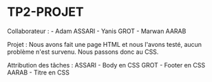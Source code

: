 # TP2-PROJET
Collaborateur : - Adam ASSARI
                - Yanis GROT 
                - Marwan AARAB

Projet :
Nous avons fait une page HTML et nous l'avons testé, aucun problème n'est survenu. Nous passons donc au CSS.

Attribution des tâches :
ASSARI - Body en CSS
GROT - Footer en CSS
AARAB - Titre en CSS